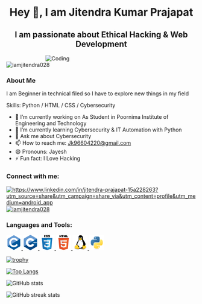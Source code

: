 <h1 align="center">Hey 👋, I am Jitendra Kumar Prajapat</h1>
<h2 align="center">I am passionate about Ethical Hacking & Web Development </h2>

<img align="right" alt="Coding" width="400" src="https://cdn.dribbble.com/users/1162077/screenshots/3848914/programmer.gif">

<p align="left"> <img src="https://komarev.com/ghpvc/?username=iamjitendra028&label=Profile%20views&color=0e75b6&style=flat" alt="iamjitendra028" /> </p>
<h3 align="left">About Me </h3>
I am Beginner in technical filed so I have to explore new things in my field 


Skills: Python / HTML / CSS / Cybersecurity 

- 🔭 I’m currently working on As Student in Poornima Institute of Engineering and Technology  
- 🌱 I’m currently learning Cybersecurity & IT Automation with Python  
- 💬 Ask me about Cybersecurity  
- 📫 How to reach me: Jk96604220@gmail.com  
- 😄 Pronouns: Jayesh  
- ⚡ Fun fact: I Love Hacking  

<h3 align="left">Connect with me:</h3>
<p align="left">
<a href="https://www.linkedin.com/in/jitendra-kumar-prajapat-15a228263/" target="blank"><img align="center" src="https://raw.githubusercontent.com/rahuldkjain/github-profile-readme-generator/master/src/images/icons/Social/linked-in-alt.svg" alt="https://www.linkedin.com/in/jitendra-prajapat-15a228263?utm_source=share&utm_campaign=share_via&utm_content=profile&utm_medium=android_app" height="30" width="40" /></a>
<a href="https://instagram.com/iamjitendra028" target="blank"><img align="center" src="https://raw.githubusercontent.com/rahuldkjain/github-profile-readme-generator/master/src/images/icons/Social/instagram.svg" alt="iamjitendra028" height="30" width="40" /></a>
</p>

<h3 align="left">Languages and Tools:</h3>
<p align="left"> <a href="https://www.cprogramming.com/" target="_blank" rel="noreferrer"> <img src="https://raw.githubusercontent.com/devicons/devicon/master/icons/c/c-original.svg" alt="c" width="40" height="40"/> </a> <a href="https://www.w3schools.com/cpp/" target="_blank" rel="noreferrer"> <img src="https://raw.githubusercontent.com/devicons/devicon/master/icons/cplusplus/cplusplus-original.svg" alt="cplusplus" width="40" height="40"/> </a> <a href="https://www.w3schools.com/css/" target="_blank" rel="noreferrer"> <img src="https://raw.githubusercontent.com/devicons/devicon/master/icons/css3/css3-original-wordmark.svg" alt="css3" width="40" height="40"/> </a> <a href="https://www.w3.org/html/" target="_blank" rel="noreferrer"> <img src="https://raw.githubusercontent.com/devicons/devicon/master/icons/html5/html5-original-wordmark.svg" alt="html5" width="40" height="40"/> </a> <a href="https://www.linux.org/" target="_blank" rel="noreferrer"> <img src="https://raw.githubusercontent.com/devicons/devicon/master/icons/linux/linux-original.svg" alt="linux" width="40" height="40"/> </a>  <a href="https://www.python.org" target="_blank" rel="noreferrer"> <img src="https://raw.githubusercontent.com/devicons/devicon/master/icons/python/python-original.svg" alt="python" width="40" height="40"/> </a> </p>



[![trophy](https://github-profile-trophy.vercel.app/?username=iamjitendra028)](https://github.com/ryo-ma/github-profile-trophy)

[![Top Langs](https://github-readme-stats.vercel.app/api/top-langs/?username=iamjitendra028)](https://github.com/anuraghazra/github-readme-stats)

![GitHub stats](https://github-readme-stats.vercel.app/api?username=iamjitendra028&show_icons=true)  

![GitHub streak stats](https://streak-stats.demolab.com/?user=iamjitendra028)  

